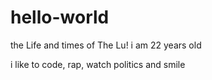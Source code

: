 # hello-world
the Life and times of The Lu!
i am 22 years old

i like to code, rap, watch politics and smile
